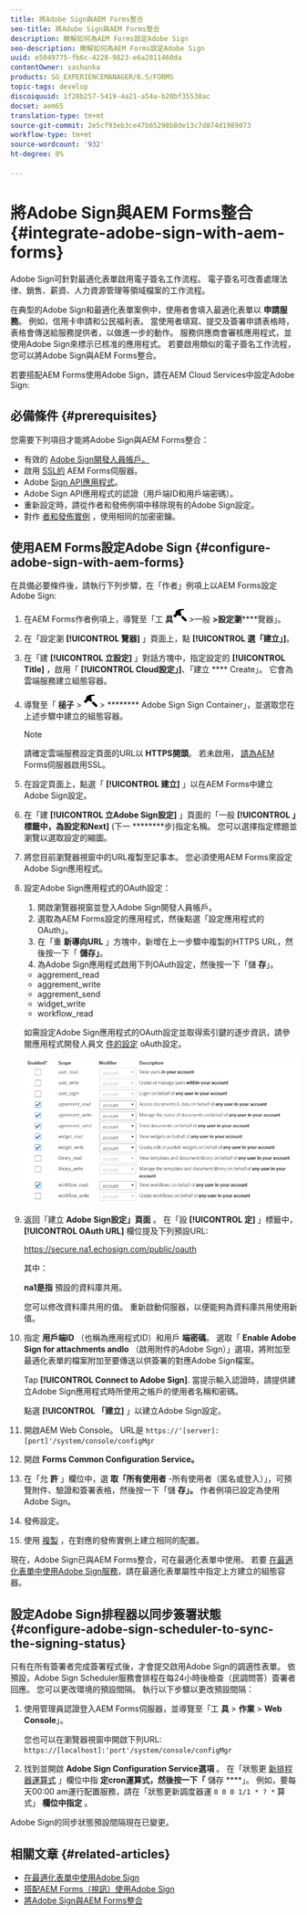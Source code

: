 ```yaml
---
title: 將Adobe Sign與AEM Forms整合
seo-title: 將Adobe Sign與AEM Forms整合
description: 瞭解如何為AEM Forms設定Adobe Sign
seo-description: 瞭解如何為AEM Forms設定Adobe Sign
uuid: e5049775-fb6c-4228-9823-e6a2811460da
contentOwner: sashanka
products: SG_EXPERIENCEMANAGER/6.5/FORMS
topic-tags: develop
discoiquuid: 1f28b257-5419-4a21-a54a-b20bf35530ac
docset: aem65
translation-type: tm+mt
source-git-commit: 2e5cf93eb3ce47b65298b8de13c7d874d1989073
workflow-type: tm+mt
source-wordcount: '932'
ht-degree: 0%

---
```



# 將Adobe Sign與AEM Forms整合{#integrate-adobe-sign-with-aem-forms}

Adobe Sign可針對最適化表單啟用電子簽名工作流程。 電子簽名可改善處理法律、銷售、薪資、人力資源管理等領域檔案的工作流程。

在典型的Adobe Sign和最適化表單案例中，使用者會填入最適化表單以 **申請服務**。 例如，信用卡申請和公民福利表。 當使用者填寫、提交及簽署申請表格時，表格會傳送給服務提供者，以做進一步的動作。 服務供應商會審核應用程式，並使用Adobe Sign來標示已核准的應用程式。 若要啟用類似的電子簽名工作流程，您可以將Adobe Sign與AEM Forms整合。

若要搭配AEM Forms使用Adobe Sign，請在AEM Cloud Services中設定Adobe Sign:

## 必備條件 {#prerequisites}

您需要下列項目才能將Adobe Sign與AEM Forms整合：

* 有效的 [Adobe Sign開發人員帳戶。](https://acrobat.adobe.com/us/en/why-adobe/developer-form.html)
* 啟用 [SSL的](/help/sites-administering/ssl-by-default.md) AEM Forms伺服器。
* Adobe [Sign API應用程式](https://www.adobe.io/apis/documentcloud/sign/docs.html#!adobedocs/adobe-sign/master/gstarted/create_app.md)。
* Adobe Sign API應用程式的認證（用戶端ID和用戶端密碼）。
* 重新設定時，請從作者和發佈例項中移除現有的Adobe Sign設定。
* 對作 [者和發佈實例](/help/sites-administering/security-checklist.md#make-sure-you-properly-replicate-encryption-keys-when-needed) ，使用相同的加密密鑰。

## 使用AEM Forms設定Adobe Sign {#configure-adobe-sign-with-aem-forms}

在具備必要條件後，請執行下列步驟，在「作者」例項上以AEM Forms設定Adobe Sign:

1. 在AEM Forms作者例項上，導覽至「工 **具**![槌](assets/hammer.png) >一般 **>設定瀏******&#x200B;覽器」。
1. 在「設定瀏 **[!UICONTROL 覽器]** 」頁面上，點 **[!UICONTROL 選「建立」]**。
1. 在「建 **[!UICONTROL 立設定]** 」對話方塊中，指定設定的 **[!UICONTROL Title]** ，啟用「 **[!UICONTROL Cloud設定」]**、「建立 **** Create」。 它會為雲端服務建立組態容器。
1. 導覽至「 **槌子** > ![雲端服務](assets/hammer.png) > ******** Adobe Sign Sign Container」，並選取您在上述步驟中建立的組態容器。

   >[!NOTE]
   >
   >請確定雲端服務設定頁面的URL以 **HTTPS開頭**。 若未啟用， [請為AEM](/help/sites-administering/ssl-by-default.md) Forms伺服器啟用SSL。

1. 在設定頁面上，點選「 **[!UICONTROL 建立]** 」以在AEM Forms中建立Adobe Sign設定。
1. 在「建 **[!UICONTROL 立Adobe Sign設定]** 」頁面的「一般 **[!UICONTROL 」標籤中，為設定和Next]** (下一 ********&#x200B;步)指定名稱。 您可以選擇指定標題並瀏覽以選取設定的縮圖。

1. 將您目前瀏覽器視窗中的URL複製至記事本。 您必須使用AEM Forms來設定Adobe Sign應用程式。

1. 設定Adobe Sign應用程式的OAuth設定：

   1. 開啟瀏覽器視窗並登入Adobe Sign開發人員帳戶。
   1. 選取為AEM Forms設定的應用程式，然後點選「設定應用程式的OAuth」。
   1. 在「重 **新導向URL** 」方塊中，新增在上一步驟中複製的HTTPS URL，然後按一下「 **儲存」**。
   1. 為Adobe Sign應用程式啟用下列OAuth設定，然後按一下「儲 **存**」。
   * aggrement_read
   * aggrement_write
   * aggrement_send
   * widget_write
   * workflow_read

   如需設定Adobe Sign應用程式的OAuth設定並取得索引鍵的逐步資訊，請參閱應用程式開發人員文 [件的設定](https://www.adobe.io/apis/documentcloud/sign/docs.html#!adobedocs/adobe-sign/master/gstarted/configure_oauth.md) oAuth設定。

   ![OAuth設定](assets/oauthconfig_new.png)

1. 返回「建立 **Adobe Sign設定」頁面** 。 在「設 **[!UICONTROL 定]** 」標籤中， **[!UICONTROL OAuth URL]** 欄位提及下列預設URL:

   https://secure.na1.echosign.com/public/oauth

   其中：

   **na1是指** 預設的資料庫共用。

   您可以修改資料庫共用的值。 重新啟動伺服器，以便能夠為資料庫共用使用新值。

1. 指定 **用戶端ID** （也稱為應用程式ID）和用戶 **端密碼**。 選取「 **Enable Adobe Sign for attachments andlo** （啟用附件的Adobe Sign）」選項，將附加至最適化表單的檔案附加至要傳送以供簽署的對應Adobe Sign檔案。

   Tap **[!UICONTROL Connect to Adobe Sign]**. 當提示輸入認證時，請提供建立Adobe Sign應用程式時所使用之帳戶的使用者名稱和密碼。

   點選 **[!UICONTROL 「建立]** 」以建立Adobe Sign設定。

1. 開啟AEM Web Console。 URL是 `https://'[server]:[port]'/system/console/configMgr`
1. 開啟 **Forms Common Configuration Service。**
1. 在「允 **許** 」欄位中，選 **取「所有使用者** -所有使用者（匿名或登入）」，可預覽附件、驗證和簽署表格，然後按一下「儲 **存」。** 作者例項已設定為使用Adobe Sign。
1. 發佈設定。
1. 使用 [複製](https://docs.adobe.com/content/help/en/experience-manager-65/deploying/configuring/replication.html) ，在對應的發佈實例上建立相同的配置。

現在，Adobe Sign已與AEM Forms整合，可在最適化表單中使用。 若要 [在最適化表單中使用Adobe Sign服務](../../forms/using/working-with-adobe-sign.md#configure-adobe-sign-for-an-adaptive-form)，請在最適化表單屬性中指定上方建立的組態容器。



## 設定Adobe Sign排程器以同步簽署狀態 {#configure-adobe-sign-scheduler-to-sync-the-signing-status}

只有在所有簽署者完成簽署程式後，才會提交啟用Adobe Sign的調適性表單。 依預設，Adobe Sign Scheduler服務會排程在每24小時後檢查（民調問答）簽署者回應。 您可以更改環境的預設間隔。 執行以下步驟以更改預設間隔：

1. 使用管理員認證登入AEM Forms伺服器，並導覽至「工 **具** > **作業** > **Web Console**」。

   您也可以在瀏覽器視窗中開啟下列URL:
   `https://[localhost]:'port'/system/console/configMgr`

1. 找到並開啟 **Adobe Sign Configuration Service選項** 。 在「狀態更 [新排程器運算式](https://en.wikipedia.org/wiki/Cron#CRON_expression) 」欄位中指 **定cron運算式，然後按一下「** 儲存 ****」。 例如，要每天00:00 am運行配置服務，請在「狀態更新調度器運 `0 0 0 1/1 * ? *` 算式」 **欄位中指定** 。

Adobe Sign的同步狀態預設間隔現在已變更。

## 相關文章 {#related-articles}

* [在最適化表單中使用Adobe Sign](../../forms/using/working-with-adobe-sign.md)
* [搭配AEM Forms（視訊）使用Adobe Sign](https://helpx.adobe.com/experience-manager/kt/forms/using/adobe-sign-integration-feature-video.html)
* [將Adobe Sign與AEM Forms整合](../../forms/using/adobe-sign-integration-adaptive-forms.md)

